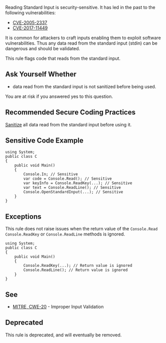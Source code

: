 Reading Standard Input is security-sensitive. It has led in the past to the following vulnerabilities:
 
-  [CVE-2005-2337](http://cve.mitre.org/cgi-bin/cvename.cgi?name=CVE-2005-2337)
-  [CVE-2017-11449](http://cve.mitre.org/cgi-bin/cvename.cgi?name=CVE-2017-11449)

It is common for attackers to craft inputs enabling them to exploit software vulnerabilities. Thus any data read from the standard input (stdin) can be dangerous and should be validated.
 
This rule flags code that reads from the standard input.
 
## Ask Yourself Whether

-  data read from the standard input is not sanitized before being used.

You are at risk if you answered yes to this question.
 
## Recommended Secure Coding Practices
 
[Sanitize](https://www.owasp.org/index.php/Input_Validation_Cheat_Sheet) all data read from the standard input before using it.
 
## Sensitive Code Example

    using System;
    public class C
    {
        public void Main()
        {
            Console.In; // Sensitive
            var code = Console.Read(); // Sensitive
            var keyInfo = Console.ReadKey(...); // Sensitive
            var text = Console.ReadLine(); // Sensitive
            Console.OpenStandardInput(...); // Sensitive
        }
    }

## Exceptions
 
This rule does not raise issues when the return value of the `Console.Read` `Console.ReadKey` or `Console.ReadLine` methods is ignored.

    using System;
    public class C
    {
        public void Main()
        {
            Console.ReadKey(...); // Return value is ignored
            Console.ReadLine(); // Return value is ignored
        }
    }

## See

-  [MITRE, CWE-20](https://cwe.mitre.org/data/definitions/20) - Improper Input Validation

## Deprecated
 
This rule is deprecated, and will eventually be removed.